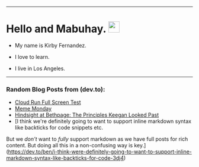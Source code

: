 
<img src="https://komarev.com/ghpvc/?username=kirbygit&style=flat-square&color=blue" alt=""/>

---
<h1>
  Hello and Mabuhay.
  <img src="https://media.giphy.com/media/hvRJCLFzcasrR4ia7z/giphy.gif" width="30px"/>
</h1>

- My name is Kirby Fernandez.

- I love to learn.

- I live in Los Angeles.

---

### Random Blog Posts from (dev.to):
<!-- BLOG-POST-LIST:START -->
- [Cloud Run Full Screen Test](https://dev.to/ben/cloud-run-full-screen-test-2ee0)
- [Meme Monday](https://dev.to/ben/meme-monday-4pcg)
- [Hindsight at Bethpage: The Principles Keegan Looked Past](https://dev.to/ben/hindsight-at-bethpage-the-principles-keegan-usa-looked-past-j8k)
- [I think we&#39;re definitely going to want to support inline markdown syntax like backticks for code snippets etc.

But we *don&#39;t* want to *fully* support markdown as we have full posts for rich content. But doing all this in a non-confusing way is key.](https://dev.to/ben/i-think-were-definitely-going-to-want-to-support-inline-markdown-syntax-like-backticks-for-code-3dj4)
<!-- BLOG-POST-LIST:END -->
